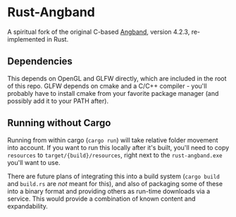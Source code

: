 # Rust-Angband

A spiritual fork of the original C-based [Angband](https://angband.github.io/angband), version 4.2.3, re-implemented in Rust.

## Dependencies
This depends on OpenGL and GLFW directly, which are included in the root of this repo. GLFW depends on cmake and a C/C++ compiler - you'll probably have to install cmake from your favorite package manager (and possibly add it to your PATH after).

## Running without Cargo
Running from within cargo (`cargo run`) will take relative folder movement into account. If you want to run this locally after it's built, you'll need to copy `resources` to `target/{build}/resources`, right next to the `rust-angband.exe` you'll want to use.

There are future plans of integrating this into a build system (`cargo build` and `build.rs` are *not* meant for this), and also of packaging some of these into a binary format and providing others as run-time downloads via a service. This would provide a combination of known content and expandability.
